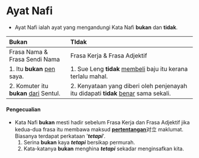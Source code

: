 # Ayat Nafi

- Ayat Nafi ialah ayat yang mengandungi Kata Nafi **bukan** dan **tidak**.

| Bukan                                        | TIdak                                                        |
| :------------------------------------------- | :----------------------------------------------------------- |
| Frasa Nama & Frasa Sendi Nama                | Frasa Kerja & Frasa Adjektif                                 |
| 1. Itu **bukan** <u>pen</u> saya.            | 1. Sue Leng **tidak** <u>membeli</u> baju itu kerana terlalu mahal. |
| 2. Komuter itu **bukan** <u>dari</u> Sentul. | 2. Kenyataan yang diberi oleh penjenayah itu didapati **tidak** <u>benar</u> sama sekali. |

#### Pengecualian

- Kata Nafi **bukan** mesti hadir sebelum Frasa Kerja dan Frasa Adjektif jika kedua-dua frasa itu membawa maksud <u>**pertentangan**</u>对立 maklumat. Biasanya terdapat perkataan '***tetapi***'.
  1. Serina **bukan** kaya ***tetapi*** bersikap permurah.
  2. Kata-katanya **bukan** menghina ***tetapi*** sekadar menginsafkan kita.

